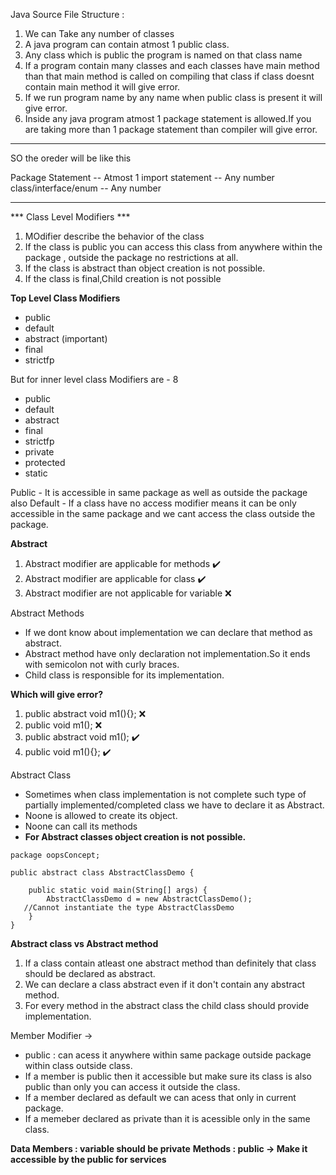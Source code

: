 Java Source File Structure :
 1. We can Take any number of classes
 2. A java program can contain atmost 1 public class.
 3. Any class which is public the program is named on that class name
 4. If a program contain many classes and each classes have main method than that main method is called on compiling that class
    if class doesnt contain main method it will give error.
 5. If we run program name by any name when public class is present it will give error.
 6. Inside any java program atmost 1 package statement is allowed.If you are taking more than 1 package statement than compiler will give error.
---
SO the oreder will be like this 

Package Statement     -- Atmost 1
import statement      -- Any number 
class/interface/enum  -- Any number 

---
*** Class Level Modifiers ***
  1. MOdifier describe the behavior of the class
  2. If the class is public you can access this class from anywhere within the package , outside the package no restrictions at all.
  3. If the class is abstract than object creation is not possible.
  4. If the class is final,Child creation is not possible

**Top Level Class Modifiers**
- public
- default
- abstract   (important)
- final
- strictfp

But for inner level class Modifiers are - 8
- public
- default
- abstract
- final
- strictfp
- private
- protected
- static

Public - It is accessible in same package as well as outside the package also
Default - If a class have no access modifier means it can be only accessible in the same package and we cant access the class outside the package.

**Abstract**
1. Abstract modifier are applicable for methods ✔️
2. Abstract modifier are applicable for class ✔️
3. Abstract modifier are not applicable for variable ❌

Abstract Methods 
- If we dont know about implementation we can declare that method as abstract.
- Abstract method have only declaration not implementation.So it ends with semicolon not with curly braces.
- Child class is responsible for its implementation.

**Which will give error?**
1. public abstract void m1(){}; ❌
2. public void m1(); ❌
3. public abstract void m1(); ✔️
4. public void m1(){}; ✔️

Abstract Class
- Sometimes when class implementation is not complete such type of partially implemented/completed class we have to declare it as Abstract.
- Noone is allowed to create its object.
- Noone can call its methods
- **For Abstract classes object creation is not possible.**
```
package oopsConcept;

public abstract class AbstractClassDemo {

	public static void main(String[] args) {
		AbstractClassDemo d = new AbstractClassDemo();
   //Cannot instantiate the type AbstractClassDemo
	}
}
```
**Abstract class vs Abstract method**
1. If a class contain atleast one abstract method than definitely that class should be declared as abstract.
2. We can declare a class abstract even if it don't contain any abstract method.
3. For every method in the abstract class the child class should provide implementation.

Member Modifier ->
- public : can acess it anywhere within same package outside package within class outside class.
- If a member is public then it accessible but make sure its class is also public than only you can access it outside the class.
- If a member declared as default we can acess that only in current package.
- If a memeber declared as private than it is acessible only in the same class.

**Data Members : variable should be private**
**Methods : public -> Make it accessible by the public for services**
